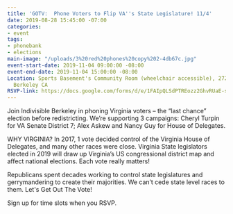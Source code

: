 ```yaml
---
title: 'GOTV:  Phone Voters to Flip VA''s State Legislature! 11/4'
date: 2019-08-28 15:45:00 -07:00
categories:
- event
tags:
- phonebank
- elections
main-image: "/uploads/3%20red%20phones%20copy%202-4db67c.jpg"
event-start-date: 2019-11-04 09:00:00 -08:00
event-end-date: 2019-11-04 15:00:00 -08:00
Location: Sports Basement's Community Room (wheelchair accessible), 2727 Milvia St,
  Berkeley CA
RSVP-link: https://docs.google.com/forms/d/e/1FAIpQLSdPTREozz2GhvRUaE-s8gTrSmeZNXB2vE-JJF2KaAyn6BQDxw/viewform
---
```


Join Indivisible Berkeley in phoning Virginia voters – the “last chance” election before redistricting. We’re supporting 3 campaigns: Cheryl Turpin for VA Senate District 7; Alex Askew and Nancy Guy for House of Delegates.

WHY VIRGINIA? In 2017, 1 vote decided control of the Virginia House of Delegates, and many other races were close.  Virginia State legislators elected in 2019 will draw up Virginia’s US congressional district map and affect national elections. Each vote really matters!

Republicans spent decades working to control state legislatures and gerrymandering to create their majorities. We can’t cede state level races to them. Let's Get Out The Vote!

Sign up for time slots when you RSVP.